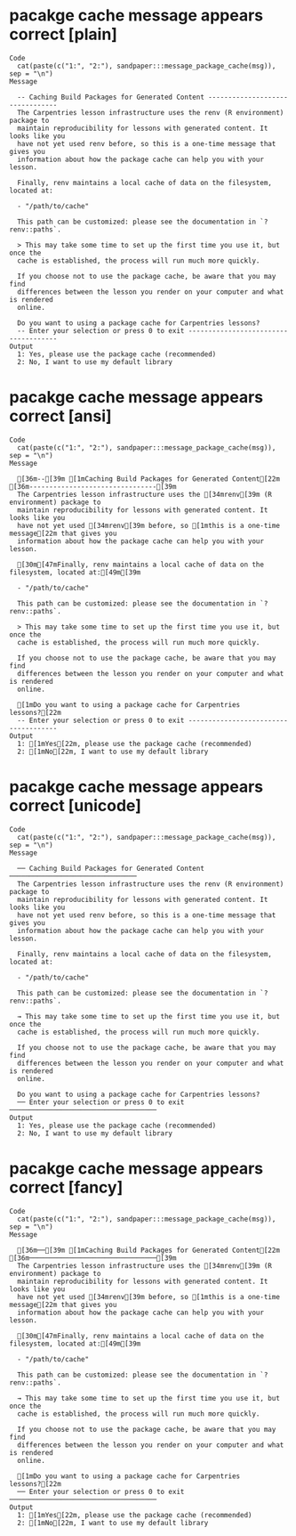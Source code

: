 # pacakge cache message appears correct [plain]

    Code
      cat(paste(c("1:", "2:"), sandpaper:::message_package_cache(msg)), sep = "\n")
    Message
      
      -- Caching Build Packages for Generated Content --------------------------------
      The Carpentries lesson infrastructure uses the renv (R environment) package to
      maintain reproducibility for lessons with generated content. It looks like you
      have not yet used renv before, so this is a one-time message that gives you
      information about how the package cache can help you with your lesson.
      
      Finally, renv maintains a local cache of data on the filesystem, located at:
      
      - "/path/to/cache"
      
      This path can be customized: please see the documentation in `?renv::paths`.
      
      > This may take some time to set up the first time you use it, but once the
      cache is established, the process will run much more quickly.
      
      If you choose not to use the package cache, be aware that you may find
      differences between the lesson you render on your computer and what is rendered
      online.
      
      Do you want to using a package cache for Carpentries lessons?
      -- Enter your selection or press 0 to exit -------------------------------------
    Output
      1: Yes, please use the package cache (recommended)
      2: No, I want to use my default library

# pacakge cache message appears correct [ansi]

    Code
      cat(paste(c("1:", "2:"), sandpaper:::message_package_cache(msg)), sep = "\n")
    Message
      
      [36m--[39m [1mCaching Build Packages for Generated Content[22m [36m--------------------------------[39m
      The Carpentries lesson infrastructure uses the [34mrenv[39m (R environment) package to
      maintain reproducibility for lessons with generated content. It looks like you
      have not yet used [34mrenv[39m before, so [1mthis is a one-time message[22m that gives you
      information about how the package cache can help you with your lesson.
      
      [30m[47mFinally, renv maintains a local cache of data on the filesystem, located at:[49m[39m
      
      - "/path/to/cache"
      
      This path can be customized: please see the documentation in `?renv::paths`.
      
      > This may take some time to set up the first time you use it, but once the
      cache is established, the process will run much more quickly.
      
      If you choose not to use the package cache, be aware that you may find
      differences between the lesson you render on your computer and what is rendered
      online.
      
      [1mDo you want to using a package cache for Carpentries lessons?[22m
      -- Enter your selection or press 0 to exit -------------------------------------
    Output
      1: [1mYes[22m, please use the package cache (recommended)
      2: [1mNo[22m, I want to use my default library

# pacakge cache message appears correct [unicode]

    Code
      cat(paste(c("1:", "2:"), sandpaper:::message_package_cache(msg)), sep = "\n")
    Message
      
      ── Caching Build Packages for Generated Content ────────────────────────────────
      The Carpentries lesson infrastructure uses the renv (R environment) package to
      maintain reproducibility for lessons with generated content. It looks like you
      have not yet used renv before, so this is a one-time message that gives you
      information about how the package cache can help you with your lesson.
      
      Finally, renv maintains a local cache of data on the filesystem, located at:
      
      - "/path/to/cache"
      
      This path can be customized: please see the documentation in `?renv::paths`.
      
      → This may take some time to set up the first time you use it, but once the
      cache is established, the process will run much more quickly.
      
      If you choose not to use the package cache, be aware that you may find
      differences between the lesson you render on your computer and what is rendered
      online.
      
      Do you want to using a package cache for Carpentries lessons?
      ── Enter your selection or press 0 to exit ─────────────────────────────────────
    Output
      1: Yes, please use the package cache (recommended)
      2: No, I want to use my default library

# pacakge cache message appears correct [fancy]

    Code
      cat(paste(c("1:", "2:"), sandpaper:::message_package_cache(msg)), sep = "\n")
    Message
      
      [36m──[39m [1mCaching Build Packages for Generated Content[22m [36m────────────────────────────────[39m
      The Carpentries lesson infrastructure uses the [34mrenv[39m (R environment) package to
      maintain reproducibility for lessons with generated content. It looks like you
      have not yet used [34mrenv[39m before, so [1mthis is a one-time message[22m that gives you
      information about how the package cache can help you with your lesson.
      
      [30m[47mFinally, renv maintains a local cache of data on the filesystem, located at:[49m[39m
      
      - "/path/to/cache"
      
      This path can be customized: please see the documentation in `?renv::paths`.
      
      → This may take some time to set up the first time you use it, but once the
      cache is established, the process will run much more quickly.
      
      If you choose not to use the package cache, be aware that you may find
      differences between the lesson you render on your computer and what is rendered
      online.
      
      [1mDo you want to using a package cache for Carpentries lessons?[22m
      ── Enter your selection or press 0 to exit ─────────────────────────────────────
    Output
      1: [1mYes[22m, please use the package cache (recommended)
      2: [1mNo[22m, I want to use my default library


